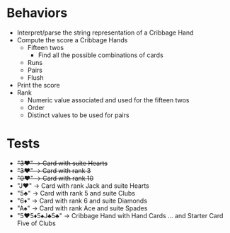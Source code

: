 # Behaviors

- Interpret/parse the string representation of a Cribbage Hand
- Compute the score a Cribbage Hands
  - Fifteen twos
    - Find all the possible combinations of cards
  - Runs
  - Pairs
  - Flush
- Print the score
- Rank
  - Numeric value associated and used for the fifteen twos
  - Order
  - Distinct values to be used for pairs

# Tests

- ~~"3♥" -> Card with suite Hearts~~
- ~~"3♥" -> Card with rank 3~~
- ~~"0♥" -> Card with rank 10~~
- "J♥" -> Card with rank Jack and suite Hearts
- "5♣" -> Card with rank 5 and suite Clubs
- "6♦" -> Card with rank 6 and suite Diamonds
- "A♠" -> Card with rank Ace and suite Spades
- "5♥5♦5♠J♣5♣" -> Cribbage Hand with Hand Cards ... and Starter Card Five of Clubs